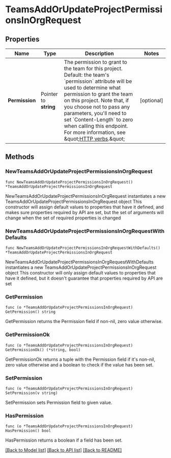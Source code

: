# TeamsAddOrUpdateProjectPermissionsInOrgRequest

## Properties

Name | Type | Description | Notes
------------ | ------------- | ------------- | -------------
**Permission** | Pointer to **string** | The permission to grant to the team for this project. Default: the team&#39;s &#x60;permission&#x60; attribute will be used to determine what permission to grant the team on this project. Note that, if you choose not to pass any parameters, you&#39;ll need to set &#x60;Content-Length&#x60; to zero when calling this endpoint. For more information, see \&quot;[HTTP verbs](https://docs.github.com/rest/overview/resources-in-the-rest-api#http-verbs).\&quot; | [optional] 

## Methods

### NewTeamsAddOrUpdateProjectPermissionsInOrgRequest

`func NewTeamsAddOrUpdateProjectPermissionsInOrgRequest() *TeamsAddOrUpdateProjectPermissionsInOrgRequest`

NewTeamsAddOrUpdateProjectPermissionsInOrgRequest instantiates a new TeamsAddOrUpdateProjectPermissionsInOrgRequest object
This constructor will assign default values to properties that have it defined,
and makes sure properties required by API are set, but the set of arguments
will change when the set of required properties is changed

### NewTeamsAddOrUpdateProjectPermissionsInOrgRequestWithDefaults

`func NewTeamsAddOrUpdateProjectPermissionsInOrgRequestWithDefaults() *TeamsAddOrUpdateProjectPermissionsInOrgRequest`

NewTeamsAddOrUpdateProjectPermissionsInOrgRequestWithDefaults instantiates a new TeamsAddOrUpdateProjectPermissionsInOrgRequest object
This constructor will only assign default values to properties that have it defined,
but it doesn't guarantee that properties required by API are set

### GetPermission

`func (o *TeamsAddOrUpdateProjectPermissionsInOrgRequest) GetPermission() string`

GetPermission returns the Permission field if non-nil, zero value otherwise.

### GetPermissionOk

`func (o *TeamsAddOrUpdateProjectPermissionsInOrgRequest) GetPermissionOk() (*string, bool)`

GetPermissionOk returns a tuple with the Permission field if it's non-nil, zero value otherwise
and a boolean to check if the value has been set.

### SetPermission

`func (o *TeamsAddOrUpdateProjectPermissionsInOrgRequest) SetPermission(v string)`

SetPermission sets Permission field to given value.

### HasPermission

`func (o *TeamsAddOrUpdateProjectPermissionsInOrgRequest) HasPermission() bool`

HasPermission returns a boolean if a field has been set.


[[Back to Model list]](../README.md#documentation-for-models) [[Back to API list]](../README.md#documentation-for-api-endpoints) [[Back to README]](../README.md)


